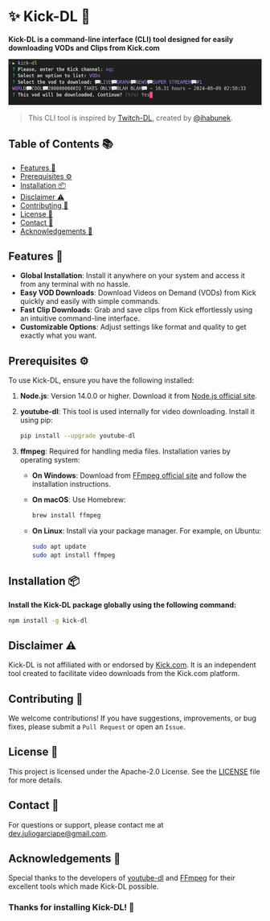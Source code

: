 # :sparkles: Kick-DL :green_heart:

**Kick-DL is a command-line interface (CLI) tool designed for easily downloading VODs and Clips from Kick.com**

![CLI Screenshot](media/cli-screenshot.png)

> This CLI tool is inspired by [Twitch-DL](https://github.com/ihabunek/twitch-dl), created by [@ihabunek](https://github.com/ihabunek).

## Table of Contents :books:

- [Features :rocket:](#features-rocket)
- [Prerequisites :gear:](#prerequisites-gear)
- [Installation :package:](#installation-package)
- [Disclaimer :warning:](#disclaimer-warning)
- [Contributing :handshake:](#contributing-handshake)
- [License :scroll:](#license-scroll)
- [Contact :email:](#contact-email)
- [Acknowledgements :clap:](#acknowledgements-clap)

## Features :rocket:

- **Global Installation**: Install it anywhere on your system and access it from any terminal with no hassle.
- **Easy VOD Downloads**: Download Videos on Demand (VODs) from Kick quickly and easily with simple commands.
- **Fast Clip Downloads**: Grab and save clips from Kick effortlessly using an intuitive command-line interface.
- **Customizable Options**: Adjust settings like format and quality to get exactly what you want.

## Prerequisites :gear:

To use Kick-DL, ensure you have the following installed:

1. **Node.js**: Version 14.0.0 or higher. Download it from [Node.js official site](https://nodejs.org/).
2. **youtube-dl**: This tool is used internally for video downloading. Install it using pip:

    ```sh
    pip install --upgrade youtube-dl
    ```

3. **ffmpeg**: Required for handling media files. Installation varies by operating system:

    - **On Windows**: Download from [FFmpeg official site](https://ffmpeg.org/download.html) and follow the installation instructions.
    - **On macOS**: Use Homebrew:

        ```sh
        brew install ffmpeg
        ```

    - **On Linux**: Install via your package manager. For example, on Ubuntu:

        ```sh
        sudo apt update
        sudo apt install ffmpeg
        ```

## Installation :package:

**Install the Kick-DL package globally using the following command:**

```sh
npm install -g kick-dl
```

## Disclaimer :warning:

Kick-DL is not affiliated with or endorsed by [Kick.com](https://kick.com). It is an independent tool created to facilitate video downloads from the Kick.com platform.

## Contributing :handshake:

We welcome contributions! If you have suggestions, improvements, or bug fixes, please submit a `Pull Request` or open an `Issue`.

## License :scroll:

This project is licensed under the Apache-2.0 License. See the [LICENSE](LICENSE) file for more details.

## Contact :email:

For questions or support, please contact me at [dev.juliogarciape@gmail.com](mailto:dev.juliogarciape@gmail.com).

## Acknowledgements :clap:

Special thanks to the developers of [youtube-dl](https://github.com/ytdl-org/youtube-dl) and [FFmpeg](https://ffmpeg.org/) for their excellent tools which made Kick-DL possible.

### Thanks for installing Kick-DL! :sparkling_heart:
